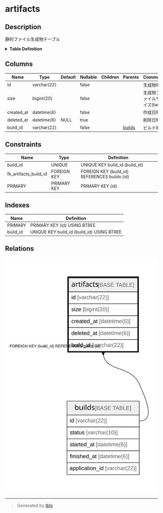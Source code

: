 # artifacts

## Description

静的ファイル生成物テーブル

<details>
<summary><strong>Table Definition</strong></summary>

```sql
CREATE TABLE `artifacts` (
  `id` varchar(22) NOT NULL COMMENT '生成物ID',
  `size` bigint(20) NOT NULL COMMENT '生成物ファイルサイズ(tar)',
  `created_at` datetime(6) NOT NULL COMMENT '作成日時',
  `deleted_at` datetime(6) DEFAULT NULL COMMENT '削除日時',
  `build_id` varchar(22) NOT NULL COMMENT 'ビルドID',
  PRIMARY KEY (`id`),
  UNIQUE KEY `build_id` (`build_id`),
  CONSTRAINT `fk_artifacts_build_id` FOREIGN KEY (`build_id`) REFERENCES `builds` (`id`)
) ENGINE=InnoDB DEFAULT CHARSET=utf8mb4 COLLATE=utf8mb4_general_ci COMMENT='静的ファイル生成物テーブル'
```

</details>

## Columns

| Name | Type | Default | Nullable | Children | Parents | Comment |
| ---- | ---- | ------- | -------- | -------- | ------- | ------- |
| id | varchar(22) |  | false |  |  | 生成物ID |
| size | bigint(20) |  | false |  |  | 生成物ファイルサイズ(tar) |
| created_at | datetime(6) |  | false |  |  | 作成日時 |
| deleted_at | datetime(6) | NULL | true |  |  | 削除日時 |
| build_id | varchar(22) |  | false |  | [builds](builds.md) | ビルドID |

## Constraints

| Name | Type | Definition |
| ---- | ---- | ---------- |
| build_id | UNIQUE | UNIQUE KEY build_id (build_id) |
| fk_artifacts_build_id | FOREIGN KEY | FOREIGN KEY (build_id) REFERENCES builds (id) |
| PRIMARY | PRIMARY KEY | PRIMARY KEY (id) |

## Indexes

| Name | Definition |
| ---- | ---------- |
| PRIMARY | PRIMARY KEY (id) USING BTREE |
| build_id | UNIQUE KEY build_id (build_id) USING BTREE |

## Relations

![er](artifacts.svg)

---

> Generated by [tbls](https://github.com/k1LoW/tbls)
